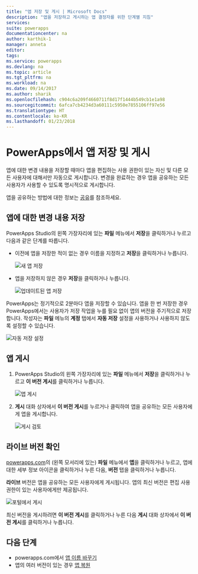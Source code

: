 ```yaml
---
title: "앱 저장 및 게시 | Microsoft Docs"
description: "앱을 저장하고 게시하는 앱 결정자를 위한 단계별 지침"
services: 
suite: powerapps
documentationcenter: na
author: karthik-1
manager: anneta
editor: 
tags: 
ms.service: powerapps
ms.devlang: na
ms.topic: article
ms.tgt_pltfrm: na
ms.workload: na
ms.date: 09/14/2017
ms.author: sharik
ms.openlocfilehash: c904c6a209f4660711f8d17f1444b549cb1e1a98
ms.sourcegitcommit: 6afca7cb4234d3a60111c5950e7855106ff97e56
ms.translationtype: HT
ms.contentlocale: ko-KR
ms.lasthandoff: 01/23/2018
---
```

# <a name="save-and-publish-an-app-in-powerapps"></a>PowerApps에서 앱 저장 및 게시
앱에 대한 변경 내용을 저장할 때마다 앱을 편집하는 사용 권한이 있는 자신 및 다른 모든 사용자에 대해서만 자동으로 게시합니다. 변경을 완료하는 경우 앱을 공유하는 모든 사용자가 사용할 수 있도록 명시적으로 게시합니다.

앱을 공유하는 방법에 대한 정보는 [공유](share-app.md)를 참조하세요.

## <a name="save-changes-to-an-app"></a>앱에 대한 변경 내용 저장
PowerApps Studio의 왼쪽 가장자리에 있는 **파일** 메뉴에서 **저장**을 클릭하거나 누르고 다음과 같은 단계를 따릅니다.

* 이전에 앱을 저장한 적이 없는 경우 이름을 지정하고 **저장**을 클릭하거나 누릅니다.
  
    ![새 앱 저장](./media/save-publish-app/save-as.png)
* 앱을 저장하지 않은 경우 **저장**을 클릭하거나 누릅니다.  
  
    ![업데이트된 앱 저장](./media/save-publish-app/save-app.png)

PowerApps는 정기적으로 2분마다 앱을 저장할 수 있습니다. 앱을 한 번 저장한 경우 PowerApps에서는 사용자가 저장 작업을 누를 필요 없이 앱의 버전을 주기적으로 저장합니다. 작성자는 **파일** 메뉴의 **계정** 탭에서 **자동 저장** 설정을 사용하거나 사용하지 않도록 설정할 수 있습니다. 

![자동 저장 설정](./media/save-publish-app/autosave.png)

## <a name="publish-an-app"></a>앱 게시
1. PowerApps Studio의 왼쪽 가장자리에 있는 **파일** 메뉴에서 **저장**을 클릭하거나 누르고 **이 버전 게시**를 클릭하거나 누릅니다.
   
    ![앱 게시](./media/save-publish-app/publish-app.png)
2. **게시** 대화 상자에서 **이 버전 게시**를 누르거나 클릭하여 앱을 공유하는 모든 사용자에게 앱을 게시합니다.
   
   ![게시 검토](./media/save-publish-app/publish-review.png)

## <a name="identify-the-live-version"></a>라이브 버전 확인
[powerapps.com](https://web.powerapps.com)의 (왼쪽 모서리에 있는) **파일** 메뉴에서 **앱**을 클릭하거나 누르고, 앱에 대한 세부 정보 아이콘을 클릭하거나 누른 다음, **버전** 탭을 클릭하거나 누릅니다.

**라이브** 버전은 앱을 공유하는 모든 사용자에게 게시됩니다. 앱의 최신 버전은 편집 사용 권한이 있는 사용자에게만 제공됩니다.

![포털에서 게시](./media/save-publish-app/publish-portal.png)

최신 버전을 게시하려면 **이 버전 게시**를 클릭하거나 누른 다음 **게시** 대화 상자에서 **이 버전 게시**를 클릭하거나 누릅니다.

## <a name="next-steps"></a>다음 단계
* powerapps.com에서 [앱 이름 바꾸기](set-name-tile.md)
* 앱의 여러 버전이 있는 경우 [앱 복원](restore-an-app.md)


